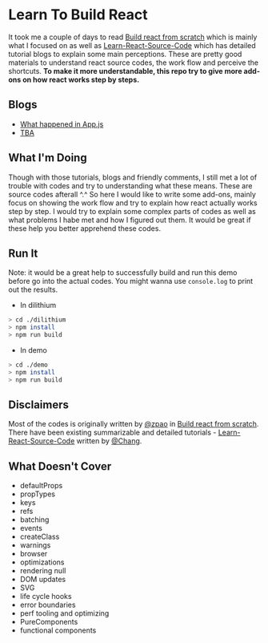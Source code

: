 # Learn To Build React

It took me a couple of days to read [Build react from scratch](https://github.com/zpao/building-react-from-scratch) which is mainly what I focused on as well as [Learn-React-Source-Code](https://github.com/cyan33/learn-react-source-code) which has detailed tutorial blogs to explain some main perceptions. These are pretty good materials to understand react source codes, the work flow and perceive the shortcuts. **To make it more understandable, this repo try to give more add-ons on how react works step by steps.**

## Blogs
* [What happened in App.js](blogs/what-happened-in-App-js.md)
* [TBA]()
 
## What I'm Doing
Though with those tutorials, blogs and friendly comments, I still met a lot of trouble with codes and try to understanding what these means. These are source codes afterall ^.^
So here I would like to write some add-ons, mainly focus on showing the work flow and try to explain how react actually works step by step. I would try to explain some complex parts of codes as well as what problems I habe met and how I figured out them. It would be great if these help you better apprehend these codes.

## Run It

Note: it would be a great help to successfully build and run this demo before go into the actual codes. You might wanna use `console.log` to print out the results.

* In dilithium
```sh
> cd ./dilithium
> npm install
> npm run build
```
* In demo
```sh
> cd ./demo
> npm install
> npm run build
```

## Disclaimers
Most of the codes is originally written by [@zpao](https://github.com/zpao) in [Build react from scratch](https://github.com/zpao/building-react-from-scratch). There have been existing summarizable and detailed tutorials - [Learn-React-Source-Code](https://dragonforker.github.io/learn-react-source-code/) written by [@Chang](https://github.com/cyan33/).

## What Doesn't Cover

* defaultProps
* propTypes
* keys
* refs
* batching
* events
* createClass
* warnings
* browser
* optimizations
* rendering null
* DOM updates
* SVG
* life cycle hooks
* error boundaries
* perf tooling and optimizing
* PureComponents
* functional components




